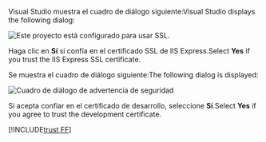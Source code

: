 <span data-ttu-id="462cd-101">Visual Studio muestra el cuadro de diálogo siguiente:</span><span class="sxs-lookup"><span data-stu-id="462cd-101">Visual Studio displays the following dialog:</span></span>

![Este proyecto está configurado para usar SSL.](~/getting-started/_static/trustCert.png)

<span data-ttu-id="462cd-105">Haga clic en **Sí** si confía en el certificado SSL de IIS Express.</span><span class="sxs-lookup"><span data-stu-id="462cd-105">Select **Yes** if you trust the IIS Express SSL certificate.</span></span>

<span data-ttu-id="462cd-106">Se muestra el cuadro de diálogo siguiente:</span><span class="sxs-lookup"><span data-stu-id="462cd-106">The following dialog is displayed:</span></span>

![Cuadro de diálogo de advertencia de seguridad](~/getting-started/_static/cert.png)

<span data-ttu-id="462cd-108">Si acepta confiar en el certificado de desarrollo, seleccione **Sí**.</span><span class="sxs-lookup"><span data-stu-id="462cd-108">Select **Yes** if you agree to trust the development certificate.</span></span>

[!INCLUDE[trust FF](~/includes/trust-ff.md)]